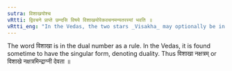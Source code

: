 ```yaml
---
sutra: विशाखयोश्च
vRtti: द्विवचने प्राप्ते छन्दसि विषये विशाखयोरेकवचनमन्यतरस्यां भवति ॥
vRtti_eng: "In the Vedas, the two stars _Visakha_ may optionally be in the singular number."
---
```

The word विशाखा is in the dual number as a rule. In the Vedas, it is found sometime to have the singular form, denoting duality. Thus विशाखा नक्षत्रम् or विशाखे नक्षत्रमिन्द्राग्नी देवता ॥
